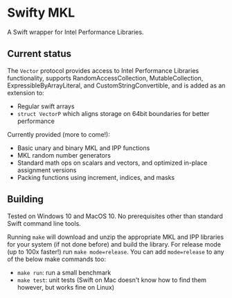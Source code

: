 # Swifty MKL

A Swift wrapper for Intel Performance Libraries.

## Current status

The `Vector` protocol provides access to Intel Performance Libraries functionality, supports RandomAccessCollection, MutableCollection, ExpressibleByArrayLiteral, and CustomStringConvertible, and is added as an extension to:

- Regular swift arrays
- `struct VectorP` which aligns storage on 64bit boundaries for better performance

Currently provided (more to come!):

- Basic unary and binary MKL and IPP functions
- MKL random number generators
- Standard math ops on scalars and vectors, and optimized in-place assignment versions
- Packing functions using increment, indices, and masks

## Building

Tested on Windows 10 and MacOS 10. No prerequisites other than standard Swift
command line tools.

Running `make` will download and unzip the appropriate MKL and IPP libraries for your
system (if not done before) and build the library. For release mode (up to 100x
faster!) run `make mode=release`. You can add `mode=release` to any of the below
make commands too:

- `make run`: run a small benchmark
- `make test`: unit tests (Swift on Mac doesn't know how to find them however,
  but works fine on Linux)

